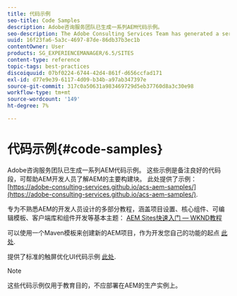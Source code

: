```yaml
---
title: 代码示例
seo-title: Code Samples
description: Adobe咨询服务团队已生成一系列AEM代码示例。
seo-description: The Adobe Consulting Services Team has generated a series of AEM code samples.
uuid: 16f23fa6-5a3c-4697-87de-86db37b3ec1b
contentOwner: User
products: SG_EXPERIENCEMANAGER/6.5/SITES
content-type: reference
topic-tags: best-practices
discoiquuid: 07bf0224-6744-42d4-861f-d656ccfad171
exl-id: d77e9e39-6117-4d09-b34b-a97ab347397e
source-git-commit: 317c0a50631a983469729d5eb37760d8a3c30e98
workflow-type: tm+mt
source-wordcount: '149'
ht-degree: 7%

---
```


# 代码示例{#code-samples}

Adobe咨询服务团队已生成一系列AEM代码示例。 这些示例是备注良好的代码段，可帮助AEM开发人员了解AEM的主要构建块。 此处提供了示例： [https://adobe-consulting-services.github.io/acs-aem-samples/](https://adobe-consulting-services.github.io/acs-aem-samples/).

专为不熟悉AEM的开发人员设计的多部分教程，涵盖项目设置、核心组件、可编辑模板、客户端库和组件开发等基本主题： [AEM Sites快速入门 — WKND教程](https://helpx.adobe.com/experience-manager/kt/sites/using/getting-started-wknd-tutorial-develop.html)

可以使用一个Maven模板来创建新的AEM项目，作为开发您自己的功能的起点 [此处](https://github.com/Adobe-Marketing-Cloud/aem-project-archetype).

提供了标准的触屏优化UI代码示例 [此处](/help/sites-developing/developing-components.md).

>[!NOTE]
>
>这些代码示例仅用于教育目的，不应部署在AEM的生产实例上。
